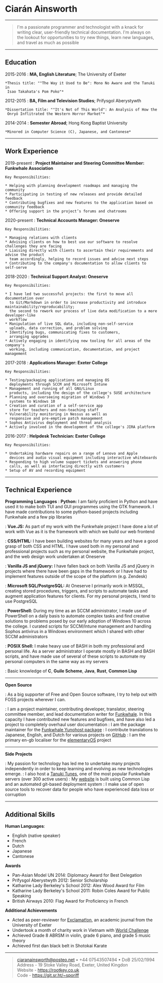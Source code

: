Ciarán Ainsworth
================

----

>  I'm a passionate programmer and technologist with a knack
>  for writing clear, user-friendly technical documentation.
>  I'm always on the lookout for opportunities to try new
>  things, learn new languages, and travel as much as possible

----

Education
---------

2015-2016
:   **MA, English Literature**; The University of Exeter

    *Thesis title: ""The Way it Used to Be": Mono No Aware and the Tanuki in
     Isao Takahata's Pom Poko"*

2012-2015
:   **BA, Film and Television Studies**; Prifysgol Aberystywth

    *Dissertation title: ""It's Not of This World": An Analysis of How the
     Onryō Inflitrated the Western Horror Market"*

2014-2014
:   **Semester Abroad**; Hong Kong Baptist University

    *Minored in Computer Science (C), Japanese, and Cantonese*

---

Work Experience
---------------

2019-present
:   **Project Maintainer and Steering Committee Member: Funkwhale Association**

    Key Responsibilities:

    * Helping with planning development roadmaps and managing the community
    * Participating in testing of new releases and provide detailed feedback
    * Contributing bugfixes and new features to the application based on community feedback
    * Offering support in the project’s forums and chatrooms

2020-present
:   **Technical Accounts Manager: Oneserve**

    Key Responsibilities:

    * Managing relations with clients
    * Advising clients on how to best use our software to resolve challenges they are facing
    * Liaising directly with clients to ascertain their requirements and advise the product 
      team accordingly, helping to record issues and advise next steps
    * Contributing to the company's documentation to allow clients to self-serve

2018-2020
:   **Technical Support Analyst: Oneserve**

    Key Responsibilities:

    * I have led two successful projects: the first to move all documentation over
      to Git/Markdown in order to increase productivity and introduce maintainability/reproducability;
      the second to rework our process of live data modification to a more developer-like
      workflow
    * Manipulation of live SQL data, including non-self-service
      uploads, data correction, and problem solving
    * Identifying bugs, communicating fixes to customers,
      arranging upgrades
    * Actively engaging in identifying new tooling for all areas of the company's
      working, including communication, documentation, and project management

2017-2018
:   **Applications Manager: Exeter College**
    
    Key Responsibilities:
    
    * Testing/packaging applications and managing OS
      deployments through SCCM and Microsoft Intune
    * Management and running of all GNU/Linux
      products, including the design of the college's SUSE architecture
    * Planning and overseeing migration of Windows 7
      systems to Windows 10
    * Creation and curation of a self-service app
      store for teachers and non-teaching staff
    * Vulnerability monitoring in Nessus as well as
      responsive and pre-emptive patch management
    * Sophos Antivirus deployment and threat analysis
    * Actively involved in the development of the college's JIRA platform

2016-2017
:   **Helpdesk Technician: Exeter College**

    Key Responsibilities:

    * Undertaking hardware repairs on a range of Lenovo and Apple
      devices and audio visual equipment including interactive whiteboards
    * Responding to high volume support tickets and answering phone
      calls, as well as interfacing directly with customers
    * Setup of AV and recording equipment

---

Technical Experience
--------------------

**Programming Languages**
:   **Python:** I am fairly proficient in Python and have used it to make both TUI
    and GUI programmes using the GTK framework. I have made contributions to some
    python-based projects including Funkwhale and a few pip libraries

:   **Vue.JS:** As part of my work with the Funkwhale project I have done a lot of
    work with Vue as it is the framework with which we build our web frontend

:   **CSS/HTML:** I have been building websites for many years and have a good grasp
    of both CSS and HTML. I have used both in my personal and professional projects
    such as my personal website, the Funkwhale project, and the web design work undertaken
    at Oneserve

:   **Vanilla JS and jQuery:** I have fallen back on both Vanilla JS and jQuery in
    projects where there have been gaps in the framework or I have had to implement
    features outside of the scope of the platform (e.g. Zendesk)

:   **Microsoft SQL/PostgreSQL:** At Oneserve I primarily work in MSSQL, creating
    stored procedures, triggers, and scripts to automate tasks and augment application
    features for clients. For my personal projects, I tend to use PostgreSQL

:   **PowerShell:** During my time as an SCCM administrator, I made use
    of PowerShell on a daily basis to automate complex tasks and find
    creative solutions to problems posed by our early adoption of Windows 10 across
    the college. I curated scripts for SCCM/Intune management and handling Sophos
    antivirus in a Windows environment which I shared with other SCCM administrators

:   **POSIX Shell:** I make heavy use of BASH in both my professional and personal
    life. As a server administrator I operate mostly in BASH and BASH scripts,
    and have made use of several of these scripts to automate my personal
    computers in the same way as my servers

:   Basic knowledge of **C**, **Guile Scheme**, **Java**, **Rust**, **Common Lisp**

---

**Open Source**

:   As a big supporter of Free and Open Source software, I try to help
    out with FOSS projects wherever I can.

:   I am a project maintainer, contributing developer, translator, steering
    committee member, and lead documentation writer for 
    [Funkwhale](https://funkwhale.audio). In this capacity I have contributed 
    new features and bugfixes, and have also led a project to completely overhaul 
    user documentation
:   I am the package maintainer for the [Funkwhale Yunohost package](https://github.com/Yunohost-Apps/funkwhale_ynh)
:   I contribute translations to Japanese, English, and Dutch for various projects 
    on [GitHub](https://github.com/Sporiff)
:   I am the primary en-gb localiser for the [elementaryOS](https://elementary.io)
    project

---

**Side Projects**

:   My passion for technology has led me to undertake many projects independently
    in order to keep learning and evolving as new technologies emerge.
:   I also host a [Tanuki Tunes](https://tanukitunes.com), one of the most
    popular Funkwhale servers (over 300 active users)
:   My [website](https://rootkey.co.uk) is built using Common Lisp and
    an automated git-based deployment system
:   I make use of open source tools to recover data for people who have
    experienced data loss or corruption

---

Additional Skills
-----------------

**Human Languages**:

* English (native speaker)
* French
* Dutch
* Japanese
* Cantonese

**Awards**

* Pan-Asian Model UN 2014: Diplomacy Award for Best Delegation
* Prifysgol Aberystwyth 2012: Senior Scholarship
* Katharine Lady Berkeley's School 2012: Alex Wood Award for Film
* Katharine Lady Berkeley's School 2011: Robin Coles Award for Public Speaking
* British Airways 2010: Flag Award for Proficiency in French

**Additional Achievements**

* Acted as peer-reviewer for [Exclamat!on](https://humanities.exeter.ac.uk/english/research/publications/exclamation), an academic journal from the University of Exeter
* Undertook a month of charity work in Vietnam with [World Challenge](https://worldchallenge.com)
* Achieved Grade 8 ABRSM in violin, grade 6 piano, and grade 5 music theory
* Achieved first dan black belt in Shotokai Karate

----

> <ciaranainsworth@posteo.net> • +44 07543507494 • DoB 25/02/1994\
> Address - 19 Stoke Valley Road, Exeter, United Kingdon\
> Website - <https://rootkey.co.uk>\
> Code - <https://git.sr.ht/~sporiff>

